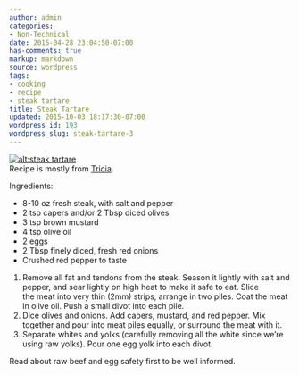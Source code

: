 ```yaml
---
author: admin
categories:
- Non-Technical
date: 2015-04-28 23:04:50-07:00
has-comments: true
markup: markdown
source: wordpress
tags:
- cooking
- recipe
- steak tartare
title: Steak Tartare
updated: 2015-10-03 18:17:30-07:00
wordpress_id: 193
wordpress_slug: steak-tartare-3
---
```

[![alt:steak tartare](https://blog.za3k.com/wp-content/uploads/2015/04/steak-tartare.jpg)](https://blog.za3k.com/wp-content/uploads/2015/04/steak-tartare.jpg)  
Recipe is mostly from [Tricia](http://triciaroxanne.wordpress.com).

Ingredients:

-   8-10 oz fresh steak, with salt and pepper
-   2 tsp capers and/or 2 Tbsp diced olives
-   3 tsp brown mustard
-   4 tsp olive oil
-   2 eggs
-   2 Tbsp finely diced, fresh red onions
-   Crushed red pepper to taste

1.  Remove all fat and tendons from the steak. Season it lightly with salt and pepper, and sear lightly on high heat to make it safe to eat. Slice the meat into very thin (2mm) strips, arrange in two piles. Coat the meat in olive oil. Push a small divot into each pile.
2.  Dice olives and onions. Add capers, mustard, and red pepper. Mix together and pour into meat piles equally, or surround the meat with it.
3.  Separate whites and yolks (carefully removing all the white since we’re using raw yolks). Pour one egg yolk into each divot.

Read about raw beef and egg safety first to be well informed.
